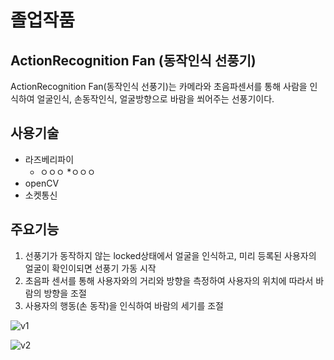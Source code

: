 졸업작품
=========
## ActionRecognition Fan (동작인식 선풍기)
ActionRecognition Fan(동작인식 선풍기)는 카메라와 초음파센서를 통해 사람을 인식하여
얼굴인식, 손동작인식, 얼굴방향으로 바람을 쐬어주는 선풍기이다.

## 사용기술

* 라즈베리파이
  * ㅇㅇㅇ
  *ㅇㅇㅇ
* openCV
* 소켓통신

## 주요기능
1. 선풍기가 동작하지 않는 locked상태에서 얼굴을 인식하고, 미리 등록된 사용자의 얼굴이 확인이되면 선풍기 가동 시작
2. 초음파 센서를 통해 사용자와의 거리와 방향을 측정하여 사용자의 위치에 따라서 바람의 방향을 조절
3. 사용자의 행동(손 동작)을 인식하여 바람의 세기를 조절





![v1](https://user-images.githubusercontent.com/33804909/110241756-c9f40800-7f95-11eb-99b3-f25b7dbb5f34.gif)



![v2](https://user-images.githubusercontent.com/33804909/110241760-d24c4300-7f95-11eb-832a-1fe70954a8e3.gif)
